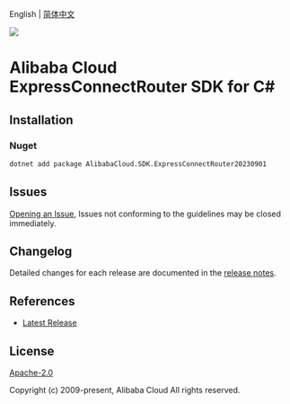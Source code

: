 English | [简体中文](README-CN.md)

![](https://aliyunsdk-pages.alicdn.com/icons/AlibabaCloud.svg)

# Alibaba Cloud ExpressConnectRouter SDK for C#

## Installation

### Nuget

```bash
dotnet add package AlibabaCloud.SDK.ExpressConnectRouter20230901
```

## Issues

[Opening an Issue](https://github.com/aliyun/alibabacloud-csharp-sdk/issues/new), Issues not conforming to the guidelines may be closed immediately.

## Changelog

Detailed changes for each release are documented in the [release notes](./ChangeLog.md).

## References

* [Latest Release](https://github.com/aliyun/alibabacloud-csharp-sdk/)

## License

[Apache-2.0](http://www.apache.org/licenses/LICENSE-2.0)

Copyright (c) 2009-present, Alibaba Cloud All rights reserved.
